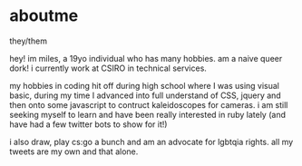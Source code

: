 # aboutme
they/them

hey! im miles, a 19yo individual who has many hobbies. am a naive queer dork!
i currently work at CSIRO in technical services.

my hobbies in coding hit off during high school where I was using visual basic,
during my time I advanced into full understand of CSS, jquery and then onto some javascript to contruct kaleidoscopes for cameras.
i am still seeking myself to learn and have been really interested in ruby lately (and have had a few twitter bots to show for it!)

i also draw, play cs:go a bunch and am an advocate for lgbtqia rights. all my tweets are my own and that alone.
